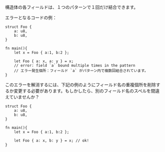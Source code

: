 <!--
Each field of a struct can only be bound once in a pattern.
-->
構造体の各フィールドは、１つのパターンで１回だけ結合できます。

<!--
Erroneous code example:
-->
エラーとなるコードの例：

```compile_fail,E0025
struct Foo {
    a: u8,
    b: u8,
}

fn main(){
    let x = Foo { a:1, b:2 };

    let Foo { a: x, a: y } = x;
    // error: field `a` bound multiple times in the pattern
    // エラー発生個所：フィールド `a` がパターン内で複数回結合されています。
}
```

<!--
Each occurrence of a field name binds the value of that field, so to fix this
error you will have to remove or alter the duplicate uses of the field name.
Perhaps you misspelled another field name? Example:
-->
このエラーを解消するには、下記の例のようにフィールド名の重複個所を削除するか変更する必要があります。もしかしたら、別のフィールド名のスペルを間違えていませんか？

```
struct Foo {
    a: u8,
    b: u8,
}

fn main(){
    let x = Foo { a:1, b:2 };

    let Foo { a: x, b: y } = x; // ok!
}
```
